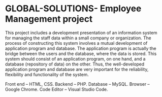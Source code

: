 # GLOBAL-SOLUTIONS- Employee Management project
This project includes a development presentation of an information system for managing the staff data within a small company or organization. 
The process of constructing this system involves a mutual development of application program and database. The application program is actually the bridge between the users
and the database, where the data is stored. This system should consist of an application program, on one hand, and a database (repository of data) on the other. 
Thus, the well-developed application program and database are very important for the reliability, flexibility and functionality of the system.

Front end – HTML, CSS. 
 Backend – PHP.
 Database – MySQL.
 Browser – Google Chrome.
 Code Editor – Visual Studio Code.
